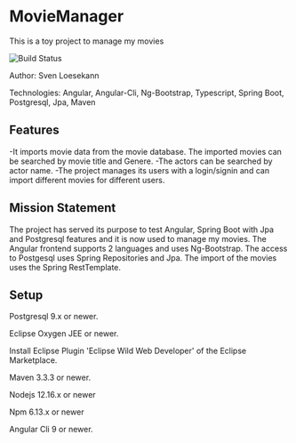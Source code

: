 # MovieManager
This is a toy project to manage my movies

![Build Status](https://travis-ci.org/Angular2Guy/MovieManager.svg?branch=master)

Author: Sven Loesekann

Technologies: Angular, Angular-Cli, Ng-Bootstrap, Typescript, Spring Boot, Postgresql, Jpa, Maven

## Features
-It imports movie data from the movie database. The imported movies can be searched by movie title and Genere. 
-The actors can be searched by actor name.
-The project manages its users with a login/signin and can import different movies for different users. 

## Mission Statement
The project has served its purpose to test Angular, Spring Boot with Jpa and Postgresql features and it is now used to manage my movies. The Angular frontend supports 2 languages and uses Ng-Bootstrap. The access to Postgesql uses Spring Repositories and Jpa. The import of the movies uses the Spring RestTemplate.

## Setup
Postgresql 9.x or newer.

Eclipse Oxygen JEE or newer.

Install Eclipse Plugin 'Eclipse Wild Web Developer' of the Eclipse Marketplace.

Maven 3.3.3 or newer.

Nodejs 12.16.x or newer

Npm 6.13.x or newer

Angular Cli 9 or newer.